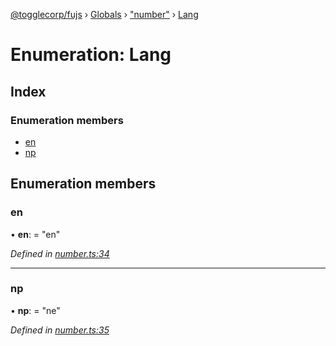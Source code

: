 [@togglecorp/fujs](../README.md) › [Globals](../globals.md) › ["number"](../modules/_number_.md) › [Lang](_number_.lang.md)

# Enumeration: Lang

## Index

### Enumeration members

* [en](_number_.lang.md#en)
* [np](_number_.lang.md#np)

## Enumeration members

###  en

• **en**: = "en"

*Defined in [number.ts:34](https://github.com/toggle-corp/fujs/blob/25ba3d4/src/number.ts#L34)*

___

###  np

• **np**: = "ne"

*Defined in [number.ts:35](https://github.com/toggle-corp/fujs/blob/25ba3d4/src/number.ts#L35)*
